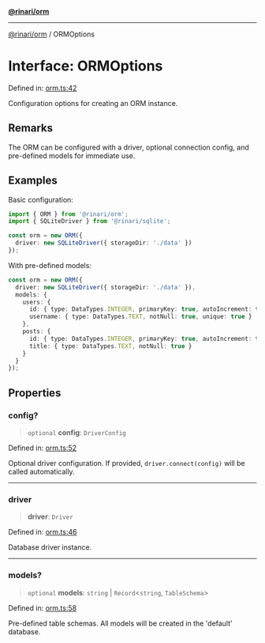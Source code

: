 [**@rinari/orm**](../README.md)

***

[@rinari/orm](../README.md) / ORMOptions

# Interface: ORMOptions

Defined in: [orm.ts:42](https://github.com/OpenUwU/Rinari/blob/64b2f2cffd307b6e9a06908b3bbd0fb795aaaf03/packages/orm/src/orm.ts#L42)

Configuration options for creating an ORM instance.

## Remarks

The ORM can be configured with a driver, optional connection config,
and pre-defined models for immediate use.

## Examples

Basic configuration:
```typescript
import { ORM } from '@rinari/orm';
import { SQLiteDriver } from '@rinari/sqlite';

const orm = new ORM({
  driver: new SQLiteDriver({ storageDir: './data' })
});
```

With pre-defined models:
```typescript
const orm = new ORM({
  driver: new SQLiteDriver({ storageDir: './data' }),
  models: {
    users: {
      id: { type: DataTypes.INTEGER, primaryKey: true, autoIncrement: true },
      username: { type: DataTypes.TEXT, notNull: true, unique: true }
    },
    posts: {
      id: { type: DataTypes.INTEGER, primaryKey: true, autoIncrement: true },
      title: { type: DataTypes.TEXT, notNull: true }
    }
  }
});
```

## Properties

### config?

> `optional` **config**: `DriverConfig`

Defined in: [orm.ts:52](https://github.com/OpenUwU/Rinari/blob/64b2f2cffd307b6e9a06908b3bbd0fb795aaaf03/packages/orm/src/orm.ts#L52)

Optional driver configuration.
If provided, `driver.connect(config)` will be called automatically.

***

### driver

> **driver**: `Driver`

Defined in: [orm.ts:46](https://github.com/OpenUwU/Rinari/blob/64b2f2cffd307b6e9a06908b3bbd0fb795aaaf03/packages/orm/src/orm.ts#L46)

Database driver instance.

***

### models?

> `optional` **models**: `string` \| `Record`\<`string`, `TableSchema`\>

Defined in: [orm.ts:58](https://github.com/OpenUwU/Rinari/blob/64b2f2cffd307b6e9a06908b3bbd0fb795aaaf03/packages/orm/src/orm.ts#L58)

Pre-defined table schemas.
All models will be created in the 'default' database.
